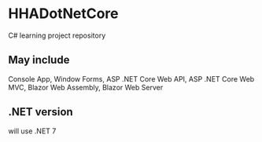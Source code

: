 # HHADotNetCore

C# learning project repository


## May include 
Console App,
Window Forms,
ASP .NET Core Web API,
ASP .NET Core Web MVC,
Blazor Web Assembly,
Blazor Web Server

## .NET version
will use .NET 7
